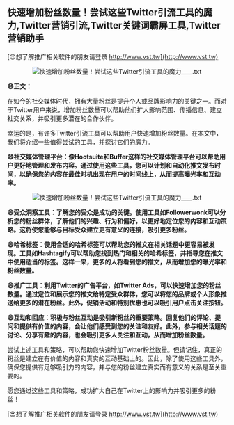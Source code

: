 ## **快速增加粉丝数量！尝试这些Twitter引流工具的魔力,Twitter营销引流,Twitter关键词霸屏工具,Twitter营销助手**

[😍想了解推广相关软件的朋友请登录 http://www.vst.tw](http://www.vst.tw)

 <center><img src="https://vst.tw/MP4/tuiguang/png/2.png" alt="快速增加粉丝数量！尝试这些Twitter引流工具的魔力____.txt"></center>

**😄正文：**

在如今的社交媒体时代，拥有大量粉丝是提升个人或品牌影响力的关键之一。而对于Twitter用户来说，增加粉丝数量可以帮助他们扩大影响范围、传播信息、建立社交关系，并吸引更多潜在的合作伙伴。

幸运的是，有许多Twitter引流工具可以帮助用户快速增加粉丝数量。在本文中，我们将介绍一些值得尝试的工具，并探讨它们的魔力。

**😄社交媒体管理平台：像Hootsuite和Buffer这样的社交媒体管理平台可以帮助用户更好地管理和发布内容。通过使用这些工具，您可以计划和自动化推文发布时间，以确保您的内容在最佳时机出现在用户的时间线上，从而提高曝光率和互动率。**

 <center><img src="https://vst.tw/MP4/tuiguang/png/5.png" alt="快速增加粉丝数量！尝试这些Twitter引流工具的魔力____.txt"></center>

**😄受众洞察工具：了解您的受众是成功的关键。使用工具如Followerwonk可以分析您的粉丝群体，了解他们的兴趣、行为和偏好，以更好地定位您的内容和互动策略。这将使您能够与目标受众建立更有意义的连接，吸引更多粉丝。**

**😄哈希标签：使用合适的哈希标签可以帮助您的推文在相关话题中更容易被发现。工具如Hashtagify可以帮助您找到热门和相关的哈希标签，并指导您在推文中使用适当的标签。这样一来，更多的人将看到您的推文，从而增加您的曝光率和粉丝数量。**

**😄推广工具：利用Twitter的广告平台，如Twitter Ads，可以快速增加您的粉丝数量。通过定位和展示您的推文给特定受众群体，您可以将您的品牌或个人形象推送给更多的潜在粉丝。此外，促销活动和特别优惠也可以吸引用户点击关注按钮。**

**😄互动和回应：积极与粉丝互动是吸引新粉丝的重要策略。回复他们的评论、提问和提供有价值的内容，会让他们感受到您的关注和友好。此外，参与相关话题的讨论、分享有趣的内容，也会吸引更多人关注和互动，从而增加粉丝数量。**

尝试上述工具和策略，可以帮助您快速增加Twitter粉丝数量。但请记住，真正的粉丝是建立在有价值的内容和真实的互动基础上的。因此，除了使用这些工具外，确保您提供有足够吸引力的内容，并与您的粉丝建立真实而有意义的关系是至关重要的。

愿您通过这些工具和策略，成功扩大自己在Twitter上的影响力并吸引更多的粉丝！

[😍想了解推广相关软件的朋友请登录 http://www.vst.tw](http://www.vst.tw)



